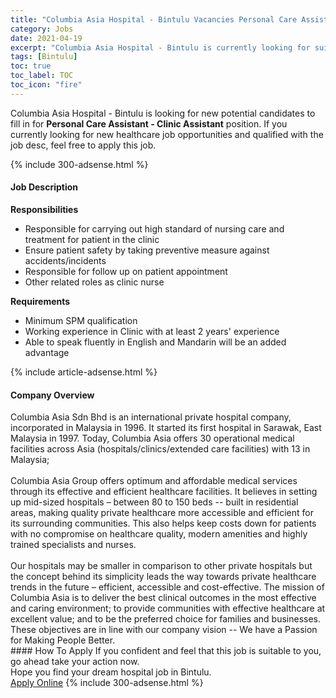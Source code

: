 ```yaml
---
title: "Columbia Asia Hospital - Bintulu Vacancies Personal Care Assistant - Clinic Assistant" 
category: Jobs 
date: 2021-04-19 
excerpt: "Columbia Asia Hospital - Bintulu is currently looking for suitable person to fill in the Personal Care Assistant - Clinic Assistant which positioned at Bintulu" 
tags: [Bintulu] 
toc: true 
toc_label: TOC 
toc_icon: "fire" 
--- 
```


<p>Columbia Asia Hospital - Bintulu is looking for new potential candidates to fill in for <b>Personal Care Assistant - Clinic Assistant</b> position. If you currently looking for new healthcare job opportunities and qualified with the job desc, feel free to apply this job.
</p>{% include 300-adsense.html %} 
<div><div><h4>Job Description</h4></div><div><div><span><div><div><b>Responsibilities</b></div><ul><li>Responsible for carrying out high standard of nursing care and treatment for patient in the clinic</li><li>Ensure patient safety by taking preventive measure against accidents/incidents</li><li>Responsible for follow up on patient appointment</li><li>Other related roles as clinic nurse</li></ul><div><strong>Requirements</strong></div><ul><li>Minimum SPM qualification</li><li>Working experience in Clinic with at least 2 years' experience</li><li>Able to speak fluently in English and Mandarin will be an added advantage</li></ul></div></span></div></div></div> 
{% include article-adsense.html %} 
<div><div><h4>Company Overview</h4></div><div><div><span><div><div>
<div>
		Columbia Asia Sdn Bhd is an international private hospital company, incorporated in Malaysia in 1996. It started its first hospital in Sarawak, East Malaysia in 1997. Today, Columbia Asia offers 30 operational medical facilities across Asia (hospitals/clinics/extended care facilities) with 13 in Malaysia;</div>
<div>
<br>
		Columbia Asia Group offers optimum and affordable medical services through its effective and efficient healthcare facilities. It believes in setting up mid-sized hospitals &#8211; between 80 to 150 beds -- built in residential areas, making quality private healthcare more accessible and efficient for its surrounding communities. This also helps keep costs down for patients with no compromise on healthcare quality, modern amenities and highly trained specialists and nurses.</div>
<div>
<br>
		Our hospitals may be smaller in comparison to other private hospitals but the concept behind its simplicity leads the way towards private healthcare trends in the future &#8211; efficient, accessible and cost-effective. The mission of Columbia Asia is to deliver the best clinical outcomes in the most effective and caring environment; to provide communities with effective healthcare at excellent value; and to be the preferred choice for families and businesses. These objectives are in line with our company vision -- We have a Passion for Making People Better.</div>
</div></div></span></div></div></div> 
#### How To Apply 
If you confident and feel that this job is suitable to you, go ahead take your action now. <br/> 
Hope you find your dream hospital job in Bintulu. <br/> 
<a href="https://www.jobstreet.com.my/en/job/personal-care-assistant-clinic-assistant-4541443?jobId=jobstreet-my-job-4541443" class="btn btn--warning" target="_blank" rel="nofollow noopenner">Apply Online</a> 
{% include 300-adsense.html %} 
